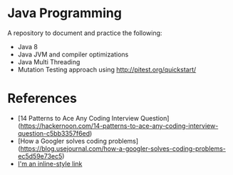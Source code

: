 # Java Programming
A repository to document and practice the following:
* Java 8
* Java JVM and compiler optimizations
* Java Multi Threading
* Mutation Testing approach using http://pitest.org/quickstart/

# References
* [14 Patterns to Ace Any Coding Interview Question] (https://hackernoon.com/14-patterns-to-ace-any-coding-interview-question-c5bb3357f6ed)
* [How a Googler solves coding problems] (https://blog.usejournal.com/how-a-googler-solves-coding-problems-ec5d59e73ec5)
* [I'm an inline-style link](https://www.google.com)
